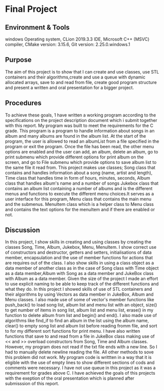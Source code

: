 # Final Project

## Environment & Tools
windows Operating system, CLion 2019.3.3 IDE, Microsoft C++ (MSVC) compiler, CMake version: 3.15.6, Git version: 2.25.0.windows.1
## Purpose
The aim of this project is to show that I can  create and use classes, use STL containers and their algorithms,create 
and use a queue with dynamic allocated arrays, save to and read from file, create good program structure and present a 
written and oral presentation for a bigger project.
## Procedures
To achieve these goals, 1 have written a working program according to the specifications on the project description 
document which i submit together with this report. 
My program was built to meet the requirements for the C grade. 
This program is a program to handle information about songs in an album and many albums are found in the album list. At 
the start of the program, the user is allowed to read an albumList from a file specified in the program or exit the program. 
Once the file has been read, the other menu options are enabled and the user can add, an album, delete an album, go to 
print submenu which provide different options for print album on the screen,
and go to File submenu which provide options to save album list to the same file it read from.
 This project makes use classes; Song class that contains and handles information about a song (name, artist and length), 
 Time class that handles time in form of hours, minutes, seconds, Album class that handles album's name and a number of songs
 Jukebox class that contains an album list containing a number of albums and is the different menus and functions to
 execute the different menu choices.It serves as a user interface for this program, Menu class that contains the main menu and the submenus.
 MenuItem class which is a helper class to Menu class and contains the text options for the menuItem and if there are enabled or not.
## Discussion
In this project, I show skills in creating and using classes by creating the classes Song, Time, Album, Jukebox, 
Menu, MenuItem. I show correct use of constructors and destructor, getters and setters, initialisations of data member,
encapsulation and the use of member functions for actions that are requires out of the class. I also show 
skills in using a class object as a data member of another class as in the case of Song class with Time object as a 
data member,Album with Song as a data member and JukeBox class with Album as a data member. Given the size of the project I 
made an effort to use explicit naming to be able to keep track of the different functions and what they do.
In this project I showed skills of use of STL containers and their algorithms by using Vectors  as data member in 
JukeBox, Album and Menu classes. I also made use of some of  vector's member functions like push_back() to load song list, album list and menu list with an object, 
size() to get number of items in song list, album list and menu list, erase() in my function to delete album from list and begin() and end().
I also made use of algorithms like find_if to find an album in the list using the album name, 
clear() to empty song list and album list before reading fromm file, and sort to for my different sort functions for print menu.
I have also written functions that save to and read from a file in JukeBox class making use of << and >> overload constructors from Song, Time and Album classes.
However, my program does not read if the txt file ends with a new line. So I had to manually delete newline reading the file. All other methods to sove this problem did not work.
My program code is writtten in a way that it is eligible with the use of empty lines to show different sections of cods and comments were necessary.
I have not use queue in this project as it was a requirement for grades above C.
I have achieved the goals of this projects with the exeption of the oral presentation which is planned after submisssion of this report.  